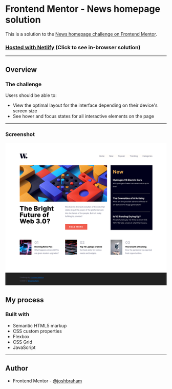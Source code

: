 # Frontend Mentor - News homepage solution

This is a solution to the [News homepage challenge on Frontend Mentor](https://www.frontendmentor.io/challenges/news-homepage-H6SWTa1MFl).

### **[Hosted with Netlify]()** (Click to see in-browser solution)

---

## Overview

### The challenge

Users should be able to:

-   View the optimal layout for the interface depending on their device's screen size
-   See hover and focus states for all interactive elements on the page

---

### Screenshot

![](./design/screenshot.png)

## My process

### Built with

-   Semantic HTML5 markup
-   CSS custom properties
-   Flexbox
-   CSS Grid
-   JavaScript

---

## Author

-   Frontend Mentor - [@joshbraham](https://www.frontendmentor.io/profile/joshbraham)
